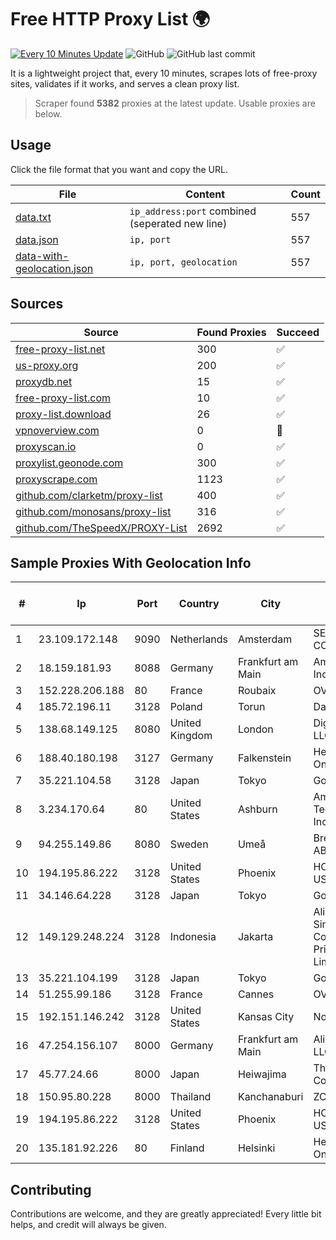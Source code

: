 
# Free HTTP Proxy List 🌍

[![Every 10 Minutes Update](https://github.com/mertguvencli/http-proxy-list/actions/workflows/main.yml/badge.svg?branch=main)](https://github.com/mertguvencli/http-proxy-list/actions/workflows/main.yml)
![GitHub](https://img.shields.io/github/license/mertguvencli/http-proxy-list)
![GitHub last commit](https://img.shields.io/github/last-commit/mertguvencli/http-proxy-list)

It is a lightweight project that, every 10 minutes, scrapes lots of free-proxy sites, validates if it works, and serves a clean proxy list.


> Scraper found **5382** proxies at the latest update. Usable proxies are below.

## Usage

Click the file format that you want and copy the URL.


|File|Content|Count|
|----|-------|-----|
|[data.txt](https://raw.githubusercontent.com/mertguvencli/http-proxy-list/main/proxy-list/data.txt)|`ip_address:port` combined (seperated new line)|557|
|[data.json](https://raw.githubusercontent.com/mertguvencli/http-proxy-list/main/proxy-list/data.json)|`ip, port`|557|
|[data-with-geolocation.json](https://raw.githubusercontent.com/mertguvencli/http-proxy-list/main/proxy-list/data-with-geolocation.json)|`ip, port, geolocation`|557|

## Sources

|Source|Found Proxies|Succeed|
|------|-------------|-------|
|[free-proxy-list.net](https://free-proxy-list.net)|300|✅|
|[us-proxy.org](https://www.us-proxy.org)|200|✅|
|[proxydb.net](http://proxydb.net)|15|✅|
|[free-proxy-list.com](https://free-proxy-list.com/?page=&port=&type%5B%5D=http&type%5B%5D=https&up_time=0&search=Search)|10|✅|
|[proxy-list.download](https://www.proxy-list.download/HTTP)|26|✅|
|[vpnoverview.com](https://vpnoverview.com/privacy/anonymous-browsing/free-proxy-servers)|0|🚫|
|[proxyscan.io](https://www.proxyscan.io)|0|✅|
|[proxylist.geonode.com](https://proxylist.geonode.com/api/proxy-list?limit=300&page=1&sort_by=lastChecked&sort_type=desc&protocols=http,https)|300|✅|
|[proxyscrape.com](https://api.proxyscrape.com/v2/?request=displayproxies&protocol=http&timeout=10000&country=all&ssl=all&anonymity=all)|1123|✅|
|[github.com/clarketm/proxy-list](https://raw.githubusercontent.com/clarketm/proxy-list/master/proxy-list-raw.txt)|400|✅|
|[github.com/monosans/proxy-list](https://raw.githubusercontent.com/monosans/proxy-list/main/proxies/http.txt)|316|✅|
|[github.com/TheSpeedX/PROXY-List](https://raw.githubusercontent.com/TheSpeedX/PROXY-List/master/http.txt)|2692|✅|


## Sample Proxies With Geolocation Info

|#|Ip|Port|Country|City|Internet Service Provider|
|-|--|----|-------|----|-------------------------|
|1|23.109.172.148|9090|Netherlands|Amsterdam|SERVERS-COM|
|2|18.159.181.93|8088|Germany|Frankfurt am Main|Amazon.com, Inc.|
|3|152.228.206.188|80|France|Roubaix|OVH SAS|
|4|185.72.196.11|3128|Poland|Torun|Data Space|
|5|138.68.149.125|8080|United Kingdom|London|DigitalOcean, LLC|
|6|188.40.180.198|3127|Germany|Falkenstein|Hetzner Online GmbH|
|7|35.221.104.58|3128|Japan|Tokyo|Google LLC|
|8|3.234.170.64|80|United States|Ashburn|Amazon Technologies Inc.|
|9|94.255.149.86|8080|Sweden|Umeå|Bredband2 AB|
|10|194.195.86.222|3128|United States|Phoenix|HOSTINGER US|
|11|34.146.64.228|3128|Japan|Tokyo|Google LLC|
|12|149.129.248.224|3128|Indonesia|Jakarta|Alibaba.com Singapore E-Commerce Private Limited|
|13|35.221.104.199|3128|Japan|Tokyo|Google LLC|
|14|51.255.99.186|3128|France|Cannes|OVH SAS|
|15|192.151.146.242|3128|United States|Kansas City|Nocix, LLC|
|16|47.254.156.107|8000|Germany|Frankfurt am Main|Alibaba.com LLC|
|17|45.77.24.66|8000|Japan|Heiwajima|The Constant Company|
|18|150.95.80.228|8000|Thailand|Kanchanaburi|ZCOM|
|19|194.195.86.222|3128|United States|Phoenix|HOSTINGER US|
|20|135.181.92.226|80|Finland|Helsinki|Hetzner Online GmbH|



## Contributing

Contributions are welcome, and they are greatly appreciated! Every
little bit helps, and credit will always be given.


